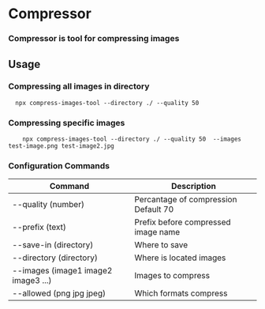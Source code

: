 # Compressor
### Compressor is tool for compressing images

## Usage 

### Compressing all images in directory
```
  npx compress-images-tool --directory ./ --quality 50
```
### Compressing specific images
```
	npx compress-images-tool --directory ./ --quality 50  --images test-image.png test-image2.jpg
```


### Configuration Commands

| Command                             | Description                         |
|-------------------------------------|-------------------------------------|
| --quality (number)                  | Percantage of compression Default 70|
| --prefix (text)                     | Prefix before compressed image name |
| --save-in (directory)               | Where to save                       |
| --directory (directory)             | Where is located images             |
| --images (image1 image2 image3 ...) | Images to compress                  |
| --allowed (png jpg jpeg)            | Which formats compress              |
